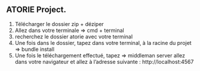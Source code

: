 ## ATORIE Project.

1. Télécharger le dossier zip + déziper
1. Allez dans votre terminale => cmd + terminal
1. recherchez le dossier atorie avec votre terminal
1. Une fois dans le dossier, tapez dans votre terminal, à la racine du projet => bundle install
1. Une fois le téléchargement effectué, tapez => middleman server allez dans votre navigateur et allez à l’adresse suivante : http://localhost:4567
